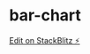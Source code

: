 # bar-chart

[Edit on StackBlitz ⚡️](https://stackblitz.com/github/samuelemezzasalma/freecodecamp-data-visualization)
